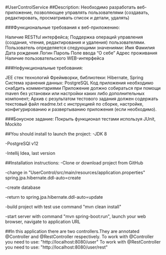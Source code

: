 
#UserControlService
##Description:
Необходимо разработать веб-приложение, позволяющее управлять пользователями 
(создавать, редактировать, просматривать список и детали, удалять)

###Функциональные требования к веб-приложению:

Наличие RESTful интерфейса;
Поддержка операций управления (создания, чтения, редактирования и удаления) пользователями.
Пользователь определяется следующими значениями:
Имя
Фамилия
Дата рождения
Логин
Пароль
Поле ввода “О себе”
Адрес проживания
Наличие пользовательского WEB-интерфейса

###Нефункциональные требования:

JEE стек технологий
Фреймворки, библиотеки: Hibernate, Spring
Система хранения данных: PostgreSQL
Код приложения необходимо снабдить комментариями
Приложение должно собираться при помощи maven без установки или настройки каких либо дополнительных компонент;
Архив с результатом тестового задания должен содержать текстовый файл readme.txt с инструкцией по сборке, настройке, конфигурированию и развертыванию приложения (если необходимо).

###Бонусное задание:
Покрыть функционал тестами используя JUnit, Mockito


##You should install to launch the project:
-JDK 8

-PostgreSQl v12

-Intellij Idea, last version

##Installation instructions:
-Clone or download project from GitHub

-change in "UserControl/src/main/resources/application.properties" spring.jpa.hibernate.ddl-auto=create

-create database

-return to spring.jpa.hibernate.ddl-auto=update

-build project with test use command "mvn clean install" 

-start server with command "mvn spring-boot:run", launch your web browser, navigate to application URL

##In this application there are two controllers.They are annotated @Controller and @RestController respectively.
To work with @Controller you need to use: "http://localhost:8080/user"
To work with @RestController you need to use: "http://localhost:8080/user/rest"
